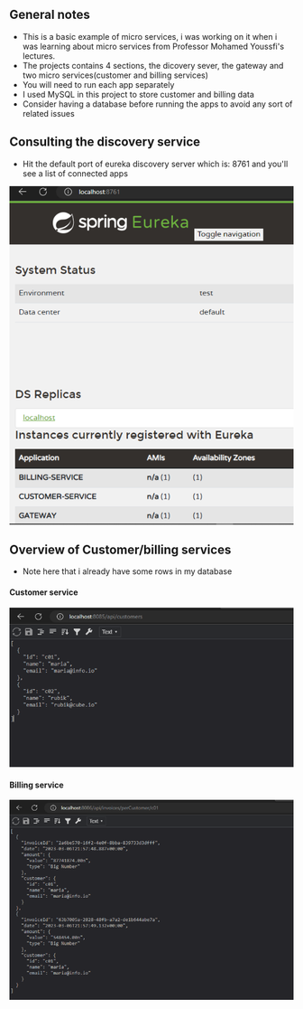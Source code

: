 ## General notes

- This is a basic example of micro services, i was working on it when i was learning about
  micro services from Professor Mohamed Youssfi's lectures.
- The projects contains 4 sections, the dicovery sever, the gateway and two micro services(customer and billing services)
- You will need to run each app separately
- I used MySQL in this project to store customer and billing data
- Consider having a database before running the apps to avoid any sort of related issues

## Consulting the discovery service

- Hit the default port of eureka discovery server which is: 8761 and you'll see a list of connected apps

<div align="center">
  <img src="./src/main/resources/static/eureka.png">
</div>

## Overview of Customer/billing services

- Note here that i already have some rows in my database

#### Customer service

<div align="center">
  <img src="./src/main/resources/static/customer.png">
</div>

#### Billing service

<div align="center">
  <img src="./src/main/resources/static/billing.png">
</div>
